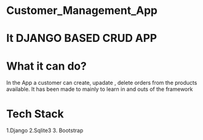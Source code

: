 # Customer_Management_App

# It DJANGO BASED CRUD APP

# What it can do?
  In the App a customer can  create, upadate , delete orders from the products available.
  It has been made to mainly to learn in and outs of the framework

# Tech Stack
  1.Django
  2.Sqlite3
  3. Bootstrap

 
